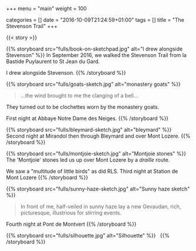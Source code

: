 +++
menu = "main"
weight = 100

categories = []
date = "2016-10-09T21:24:59+01:00"
tags = []
title = "The Stevenson Trail"
+++

{{< story >}}

<div class="gallery">
{{% storyboard src="fulls/book-on-sketchpad.jpg" alt="I drew alongside Stevenson" %}}
  In September 2016, we walked the Stevenson Trail from la Bastide Puylaurent to St Jean du Gard.

  I drew alongside Stevenson.
{{% /storyboard %}}

{{% storyboard src="fulls/goats-sketch.jpg" alt="monastery goats" %}}
  > …the wind brought to me the clanging of a bell…

  They turned out to be clochettes worn by the monastery goats.

  First night at Abbaye Notre Dame des Neiges.
{{% /storyboard %}}

{{% storyboard src="fulls/bleymard-sketch.jpg" alt="bleymard" %}}
  Second night at Mirandol then through Bleymard and over Mont Lozere.
{{% /storyboard %}}

{{% storyboard src="fulls/montjoie-sketch.jpg" alt="Montjoie stones" %}}
  The 'Montjoie' stones led us up over Mont Lozere by a _draille_ route.

  We saw a "multitude of little birds" as did RLS. Third night at Station de Mont Lozere
{{% /storyboard %}}

{{% storyboard src="fulls/sunny-haze-sketch.jpg" alt="Sunny haze sketch" %}}
  > In front of me, half-veiled in sunny haze lay a new Gevaudan, rich, picturesque, illustrious for stirring events.

  Fourth night at Pont de Montvert
{{% /storyboard %}}

{{% storyboard src="fulls/silhouette.jpg" alt="Silhouette" %}}
&nbsp;
{{% /storyboard %}}

</div>
